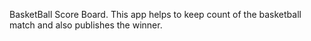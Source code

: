 BasketBall Score Board.
This app helps to keep count of the basketball match and also publishes the winner.
